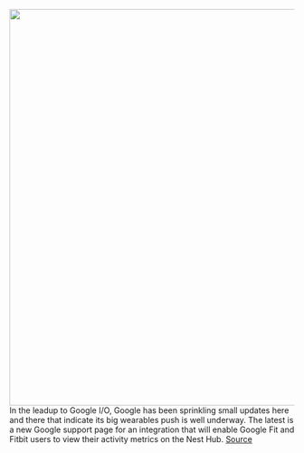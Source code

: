 <img src='https://cdn.vox-cdn.com/thumbor/J-yI03-FhrfhVMm4u-vEKdjxZJ4=/0x0:2040x1360/1200x800/filters:focal(857x517:1183x843)/cdn.vox-cdn.com/uploads/chorus_image/image/70823344/dseifert_20210323_4485_0013.0.jpg' width='700px' /><br/>
In the leadup to Google I/O, Google has been sprinkling small updates here and there that indicate its big wearables push is well underway. The latest is a new Google support page for an integration that will enable Google Fit and Fitbit users to view their activity metrics on the Nest Hub.
<a href='https://www.theverge.com/2022/5/2/23053508/google-fit-fitbit-nest-hub-metrics'> Source <a/>